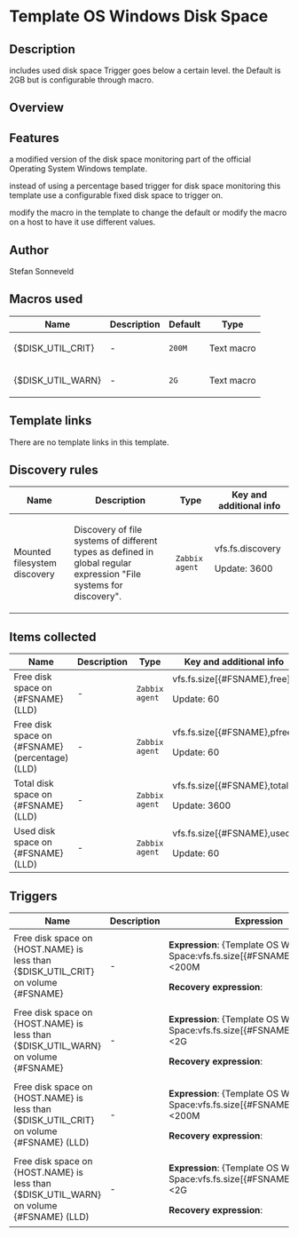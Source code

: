 # Template OS Windows Disk Space

## Description

includes used disk space Trigger goes below a certain level. the Default is 2GB but is configurable through macro.

## Overview

**Features**
------------


 


a modified version of the disk space monitoring part of the official Operating System Windows template.


instead of using a percentage based trigger for disk space monitoring this template use a configurable fixed disk space to trigger on.


modify the macro in the template to change the default or modify the macro on a host to have it use different values.


 


 


 



## Author

Stefan Sonneveld

## Macros used

|Name|Description|Default|Type|
|----|-----------|-------|----|
|{$DISK_UTIL_CRIT}|<p>-</p>|`200M`|Text macro|
|{$DISK_UTIL_WARN}|<p>-</p>|`2G`|Text macro|
## Template links

There are no template links in this template.

## Discovery rules

|Name|Description|Type|Key and additional info|
|----|-----------|----|----|
|Mounted filesystem discovery|<p>Discovery of file systems of different types as defined in global regular expression "File systems for discovery".</p>|`Zabbix agent`|vfs.fs.discovery<p>Update: 3600</p>|
## Items collected

|Name|Description|Type|Key and additional info|
|----|-----------|----|----|
|Free disk space on {#FSNAME} (LLD)|<p>-</p>|`Zabbix agent`|vfs.fs.size[{#FSNAME},free]<p>Update: 60</p>|
|Free disk space on {#FSNAME} (percentage) (LLD)|<p>-</p>|`Zabbix agent`|vfs.fs.size[{#FSNAME},pfree]<p>Update: 60</p>|
|Total disk space on {#FSNAME} (LLD)|<p>-</p>|`Zabbix agent`|vfs.fs.size[{#FSNAME},total]<p>Update: 3600</p>|
|Used disk space on {#FSNAME} (LLD)|<p>-</p>|`Zabbix agent`|vfs.fs.size[{#FSNAME},used]<p>Update: 60</p>|
## Triggers

|Name|Description|Expression|Priority|
|----|-----------|----------|--------|
|Free disk space on {HOST.NAME} is less than {$DISK_UTIL_CRIT} on volume {#FSNAME}|<p>-</p>|<p>**Expression**: {Template OS Windows Disk Space:vfs.fs.size[{#FSNAME},free].last(0)}<200M</p><p>**Recovery expression**: </p>|average|
|Free disk space on {HOST.NAME} is less than {$DISK_UTIL_WARN} on volume {#FSNAME}|<p>-</p>|<p>**Expression**: {Template OS Windows Disk Space:vfs.fs.size[{#FSNAME},free].last(0)}<2G</p><p>**Recovery expression**: </p>|warning|
|Free disk space on {HOST.NAME} is less than {$DISK_UTIL_CRIT} on volume {#FSNAME} (LLD)|<p>-</p>|<p>**Expression**: {Template OS Windows Disk Space:vfs.fs.size[{#FSNAME},free].last(0)}<200M</p><p>**Recovery expression**: </p>|average|
|Free disk space on {HOST.NAME} is less than {$DISK_UTIL_WARN} on volume {#FSNAME} (LLD)|<p>-</p>|<p>**Expression**: {Template OS Windows Disk Space:vfs.fs.size[{#FSNAME},free].last(0)}<2G</p><p>**Recovery expression**: </p>|warning|
